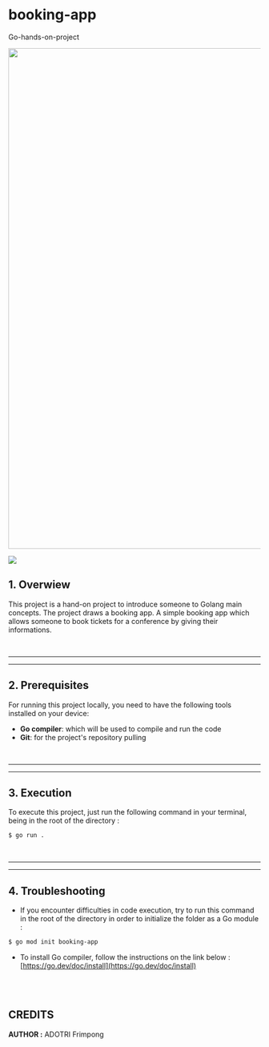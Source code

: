 # booking-app
Go-hands-on-project

<image src="https://store.ardanlabs.com/cdn/shop/products/gopher-patch01-02_c7b3aa27-3c46-4c4f-823f-580bfea20dde.jpg?v=1661445057" width=1000 center>

[<img src="https://img.shields.io/badge/Go-1.25.0-blue.svg?logo=go">](https://go.dev/dl/)



## 1. Overwiew
This project is a hand-on project to introduce someone to Golang main concepts. The project draws a booking app. A simple booking app which allows someone to book tickets for a conference by giving their informations.

<br/>

---
---
## 2. Prerequisites

For running this project locally, you need to have the following tools installed on your device:
- **Go compiler**: which will be used to compile and run the code
- **Git**: for the project's repository pulling

<br/>

---
---
## 3. Execution
To execute this project, just run the following command in your terminal, being in the root of the directory :
```sh
$ go run .
```

<br/>

---
---
## 4. Troubleshooting

- If you encounter difficulties in code execution, try to run this command in the root of the directory in order to initialize the folder as a Go module :
```sh
$ go mod init booking-app
```
- To install Go compiler, follow the instructions on the link below : <br/>
[https://go.dev/doc/install](https://go.dev/doc/install)

<br/>

<br />

## **CREDITS**

**AUTHOR :** ADOTRI Frimpong

